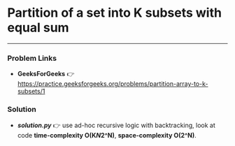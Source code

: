 # Partition of a set into K subsets with equal sum

---

### Problem Links
- **__GeeksForGeeks__** :point_right: https://practice.geeksforgeeks.org/problems/partition-array-to-k-subsets/1

### Solution
- **_solution.py_** :point_right: use ad-hoc recursive logic with backtracking, look at code **time-complexity O(K*N*2^N)**, **space-complexity O(2^N)**.
